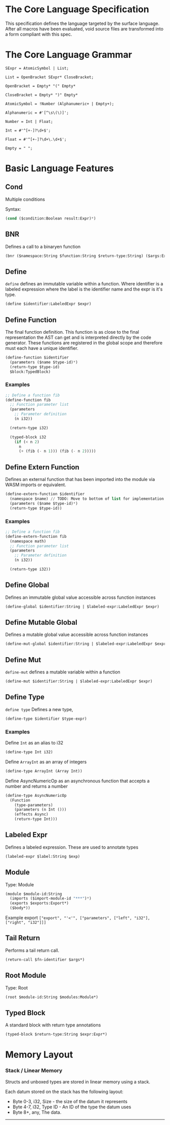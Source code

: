 # The Core Language Specification

This specification defines the language targeted by the surface language. After all macros have been evaluated, void source files are transformed into a form compliant with this spec.

# The Core Language Grammar

```ebnf
SExpr = AtomicSymbol | List;

List = OpenBracket SExpr* CloseBracket;

OpenBracket = Empty* "(" Empty*

CloseBracket = Empty* ")" Empty*

AtomicSymbol = !Number (Alphanumeric+ | Empty+);

Alphanumeric = #'[^\s\(\)]';

Number = Int | Float;

Int = #'^[+-]?\d+$';

Float = #'^[+-]?\d+\.\d+$';

Empty = " ";
```

# Basic Language Features

## Cond

Multiple conditions

Syntax:

```lisp
(cond ($condition:Boolean result:Expr)*)
```

## BNR

Defines a call to a binaryen function

```lisp
(bnr ($namespace:String $function:String $return-type:String) ($args:Expr*))
```

## Define

`define` defines an immutable variable within a function. Where identifier is a labeled expression where the label is the identifier name and the expr is it's type.

```lisp
(define $identifier:LabeledExpr $expr)
```

## Define Function

The final function definition. This function is as close to the
final representation the AST can get and is interpreted directly
by the code generator. These functions are registered in the
global scope and therefore must each have a unique identifier.

```lisp
(define-function $identifier
  (parameters ($name $type-id)*)
  (return-type $type-id)
  $block:TypedBlock)
```

### Examples

```lisp
;; Define a function fib
(define-function fib
  ;; Function parameter list
  (parameters
    ;; Parameter definition
    (n i32))

  (return-type i32)

  (typed-block i32
    (if (< n 2)
      n
      (+ (fib (- n 1))) (fib (- n 2)))))
```

## Define Extern Function

Defines an external function that has been imported into the module via WASM imports or equivalent.

```lisp
(define-extern-function $identifier
  (namespace $name) // TODO: Move to bottom of list for implementation simplicity.
  (parameters ($name $type-id)*)
  (return-type $type-id))
```

### Examples

```lisp
;; Define a function fib
(define-extern-function fib
  (namespace math)
  ;; Function parameter list
  (parameters
    ;; Parameter definition
    (n i32))

  (return-type i32))
```

## Define Global

Defines an immutable global value accessible across function instances

```lisp
(define-global $identifier:String | $labeled-expr:LabeledExpr $expr)
```

## Define Mutable Global

Defines a mutable global value accessible across function instances

```lisp
(define-mut-global $identifier:String | $labeled-expr:LabeledExpr $expr)
```

## Define Mut

`define-mut` defines a mutable variable within a function

```lisp
(define-mut $identifier:String | $labeled-expr:LabeledExpr $expr)
```

## Define Type

`define type` Defines a new type,

```lisp
(define-type $identifier $type-expr)
```

### Examples

Define `Int` as an alias to i32

```lisp
(define-type Int i32)
```

Define `ArrayInt` as an array of integers

```lisp
(define-type ArrayInt (Array Int))
```

Define AsyncNumericOp as an asynchronous function that accepts a number and returns a number

```lisp
(define-type AsyncNumericOp
  (Function
    (type-parameters)
    (parameters (n Int ()))
    (effects Async)
    (return-type Int)))
```

## Labeled Expr

Defines a labeled expression. These are used to annotate types

```lisp
(labeled-expr $label:String $exp)
```

## Module

Type: Module

```lisp
(module $module-id:String
  (imports ($import-module-id "***")*)
  (exports $exports:Export*)
  ($body*))
```

Example export `["export", "'<'", ["parameters", ["left", "i32"], ["right", "i32"]]]`

## Tail Return

Performs a tail return call.

```lisp
(return-call $fn-identifier $args*)
```

## Root Module

Type: Root

```lisp
(root $module-id:String $modules:Module*)
```

## Typed Block

A standard block with return type annotations

```lisp
(typed-block $return-type:String $expr:Expr*)
```

# Memory Layout

### Stack / Linear Memory

Structs and unboxed types are stored in linear memory using a stack.

Each datum stored on the stack has the following layout:

- Byte 0-3, i32, Size - the size of the datum it represents
- Byte 4-7, i32, Type ID - An ID of the type the datum uses
- Byte 8+, any, The data.

---
